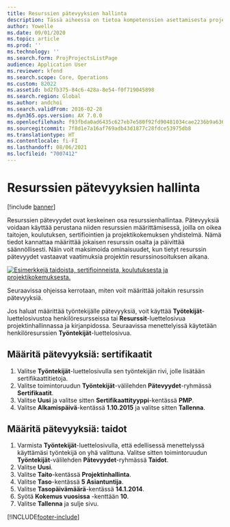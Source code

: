 ```yaml
---
title: Resurssien pätevyyksien hallinta
description: Tässä aiheessa on tietoa kompetenssien asettamisesta projektiresursseille.
author: Yowelle
ms.date: 09/01/2020
ms.topic: article
ms.prod: ''
ms.technology: ''
ms.search.form: ProjProjectsListPage
audience: Application User
ms.reviewer: kfend
ms.search.scope: Core, Operations
ms.custom: 82022
ms.assetid: bd2fb375-84c6-428a-8e54-f0f719045898
ms.search.region: Global
ms.author: andchoi
ms.search.validFrom: 2016-02-28
ms.dyn365.ops.version: AX 7.0.0
ms.openlocfilehash: f93fbda0ad6435c627eb7e580f92fd90481034cae2236b9a636195883470ca5c
ms.sourcegitcommit: 7f8d1e7a16af769adb43d1877c28fdce53975db8
ms.translationtype: HT
ms.contentlocale: fi-FI
ms.lasthandoff: 08/06/2021
ms.locfileid: "7007412"
---
```

# <a name="manage-resource-competencies"></a>Resurssien pätevyyksien hallinta

[!include [banner](../includes/banner.md)]

Resurssien pätevyydet ovat keskeinen osa resurssienhallintaa. Pätevyyksiä voidaan käyttää perustana niiden resurssien määrittämisessä, joilla on oikea taitojen, koulutuksen, sertifiointien ja projektikokemuksen yhdistelmä. Nämä tiedot kannattaa määrittää jokaisen resurssin osalta ja päivittää säännöllisesti. Näin voit maksimoida ominaisuudet, kun tietyt resurssin pätevyydet vastaavat vaatimuksia projektin resurssinosoituksen aikana.

[![Esimerkkejä taidoista, sertifioinneista, koulutuksesta ja projektikokemuksesta.](./media/projectresourcing06-1024x383.jpg)](./media/projectresourcing06.jpg)

Seuraavissa ohjeissa kerrotaan, miten voit määrittää joitakin resurssin pätevyyksiä.

Jos haluat määrittää työntekijälle pätevyyksiä, voit käyttää **Työtekijät**-luettelosivustoa henkilöresursseissa tai **Resurssit**-luettelosivua projektinhallinnassa ja kirjanpidossa. Seuraavissa menettelyissä käytetään henkilöresurssien **Työntekijät**-luettelosivua.

## <a name="set-up-competencies-certificates"></a>Määritä pätevyyksiä: sertifikaatit

1. Valitse **Työntekijät**-luettelosivulla sen työntekijän rivi, jolle lisätään sertifikaattitietoja.
2. Valitse toimintoruudun **Työntekijät**-välilehden **Pätevyydet**-ryhmässä **Sertifikaatit**.
3. Valitse **Uusi** ja valitse sitten **Sertifikaattityyppi**-kentässä **PMP**.
4. Valitse **Alkamispäivä**-kentässä **1.10.2015** ja valitse sitten **Tallenna**.

## <a name="set-up-competencies-skills"></a>Määritä pätevyyksiä: taidot

1. Varmista **Työntekijät**-luettelosivulla, että edellisessä menettelyssä käyttämäsi työntekijä on yhä valittuna. Valitse sitten toimintoruudun **Työntekijät**-välilehden **Pätevyydet**-ryhmässä **Taidot**.
2. Valitse **Uusi**.
3. Valitse **Taito**-kentässä **Projektinhallinta**.
4. Valitse **Taso**-kentässä **5 Asiantuntija**.
5. Valitse **Tasopäivämäärä**-kentässä **14.1.2014**.
6. Syötä **Kokemus vuosissa** -kenttään **10**.
7. Valitse **Tallenna** ja sulje sivu.


[!INCLUDE[footer-include](../includes/footer-banner.md)]